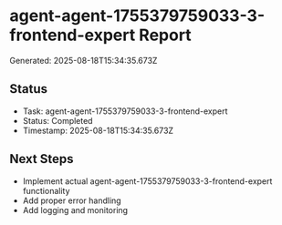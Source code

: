 # agent-agent-1755379759033-3-frontend-expert Report

Generated: 2025-08-18T15:34:35.673Z

## Status
- Task: agent-agent-1755379759033-3-frontend-expert
- Status: Completed
- Timestamp: 2025-08-18T15:34:35.673Z

## Next Steps
- Implement actual agent-agent-1755379759033-3-frontend-expert functionality
- Add proper error handling
- Add logging and monitoring
